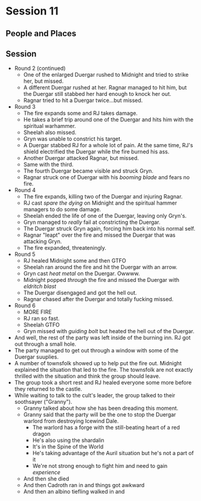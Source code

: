 # Session 11
## People and Places
## Session
* Round 2 (continued)
	* One of the enlarged Duergar rushed to Midnight and tried to strike her, but missed.
	* A different Duergar rushed at her. Ragnar managed to hit him, but the Duergar still stabbed her hard enough to knock her out.
	* Ragnar tried to hit a Duergar twice...but missed.
* Round 3
	* The fire expands some and RJ takes damage.
	* He takes a brief trip around one of the Duergar and hits him with the spiritual warhammer.
	* Sheelah also missed.
	* Gryn was unable to constrict his target.
	* A Duergar stabbed RJ for a whole lot of pain. At the same time, RJ's shield electrified the Duergar while the fire burned his ass.
	* Another Duergar attacked Ragnar, but missed.
	* Same with the third.
	* The fourth Duergar became visible and struck Gryn.
	* Ragnar struck one of Duergar with his _booming blade_ and fears no fire.
* Round 4
	* The fire expands, killing two of the Duergar and injuring Ragnar.
	* RJ cast _spare the dying_ on Midnight and the spiritual hammer managers to do some damage.
	* Sheelah ended the life of one of the Duergar, leaving only Gryn's.
	* Gryn managed to _really_ fail at constricting the Duergar.
	* The Duergar struck Gryn again, forcing him back into his normal self.
	* Ragnar "leapt" over the fire and missed the Duergar that was attacking Gryn.
	* The fire expanded, threateningly.
* Round 5
	* RJ healed Midnight some and then GTFO
	* Sheelah ran around the fire and hit the Duergar with an arrow.
	* Gryn cast _heat metal_ on the Duergar. Owwww.
	* Midnight popped _through_ the fire and missed the Duergar with _eldritch blast_
	* The Duergar disengaged and got the hell out.
	* Ragnar chased after the Duergar and totally fucking missed.
* Round 6
	* MORE FIRE
	* RJ ran so fast.
	* Sheelah GTFO
	* Gryn missed with _guiding bolt_ but heated the hell out of the Duergar.
* And well, the rest of the party was left inside of the burning inn. RJ got out through a small hole.
* The party managed to get out through a window with some of the Duergar suuplies.
* A number of townsfolk showed up to help put the fire out. Midnight explained the situation that led to the fire. The townsfolk are not exactly thrilled with the situation and think the group should leave.
* The group took a short rest and RJ healed everyone some more before they returned to the castle.
* While waiting to talk to the cult's leader, the group talked to their soothsayer ("Granny").
	* Granny talked about how she has been dreading this moment.
	* Granny said that the party will be the one to stop the Duergar warlord from destroying Icewind Dale.
		* The warlord has a forge with the still-beating heart of a red dragon
		* He's also using the shardalin
		* It's in the Spine of the World
		* He's taking advantage of the Auril situation but he's not a part of it
		* We're not strong enough to fight him and need to gain _experience_
	* And then she died
	* And then Cadroth ran in and things got awkward
	* And then an albino tiefling walked in and 
<!--stackedit_data:
eyJoaXN0b3J5IjpbNzc2NzMwMjM4LDQwMzI3NDczLDEwMjQyOD
AyMTcsLTk0NTc2NjgzNywtMjAzMTE0MDIsLTE4NzMwMDM1MjQs
MTE3NzQ1MTY4NCwtNjQ4NzQ2OTc0LDIwODA1NDgzMzQsLTEyMD
k5NTM3OTksLTE4NDE0NjAzNjAsLTM0NDk1MjM5NiwtMTk4NjU2
OTAzNCwtMTAzMTA0Nzc1NV19
-->